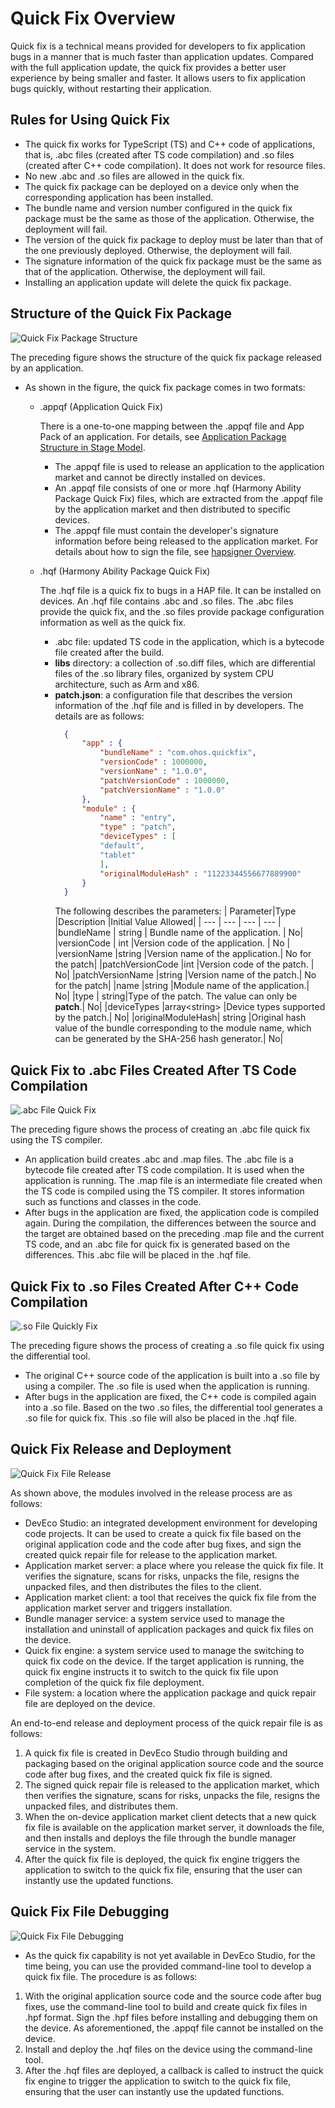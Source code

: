 # Quick Fix Overview

Quick fix is a technical means provided for developers to fix application bugs in a manner that is much faster than application updates. Compared with the full application update, the quick fix provides a better user experience by being smaller and faster. It allows users to fix application bugs quickly, without restarting their application.

## Rules for Using Quick Fix

* The quick fix works for TypeScript (TS) and C++ code of applications, that is, .abc files (created after TS code compilation) and .so files (created after C++ code compilation). It does not work for resource files.
* No new .abc and .so files are allowed in the quick fix.
* The quick fix package can be deployed on a device only when the corresponding application has been installed.
* The bundle name and version number configured in the quick fix package must be the same as those of the application. Otherwise, the deployment will fail.
* The version of the quick fix package to deploy must be later than that of the one previously deployed. Otherwise, the deployment will fail.
* The signature information of the quick fix package must be the same as that of the application. Otherwise, the deployment will fail.
* Installing an application update will delete the quick fix package.

## Structure of the Quick Fix Package

![Quick Fix Package Structure](figures/quick_fix_bundle_struct.png)

The preceding figure shows the structure of the quick fix package released by an application.

* As shown in the figure, the quick fix package comes in two formats:
    * .appqf (Application Quick Fix)
    
      There is a one-to-one mapping between the .appqf file and App Pack of an application. For details, see [Application Package Structure in Stage Model](application-package-structure-stage.md).
      
        * The .appqf file is used to release an application to the application market and cannot be directly installed on devices.
        * An .appqf file consists of one or more .hqf (Harmony Ability Package Quick Fix) files, which are extracted from the .appqf file by the application market and then distributed to specific devices.
        * The .appqf file must contain the developer's signature information before being released to the application market. For details about how to sign the file, see [hapsigner Overview](../security/hapsigntool-overview.md).
      
    * .hqf (Harmony Ability Package Quick Fix)
    
      The .hqf file is a quick fix to bugs in a HAP file. It can be installed on devices. An .hqf file contains .abc and .so files. The .abc files provide the quick fix, and the .so files provide package configuration information as well as the quick fix.
      
        * .abc file: updated TS code in the application, which is a bytecode file created after the build.
        * **libs** directory: a collection of .so.diff files, which are differential files of the .so library files, organized by system CPU architecture, such as Arm and x86.
        * **patch.json**: a configuration file that describes the version information of the .hqf file and is filled in by developers. The details are as follows:
          ```json
            {
                "app" : {
                    "bundleName" : "com.ohos.quickfix",
                    "versionCode" : 1000000,
                    "versionName" : "1.0.0",
                    "patchVersionCode" : 1000000,
                    "patchVersionName" : "1.0.0"
                },
                "module" : {
                    "name" : "entry",
                    "type" : "patch",
                    "deviceTypes" : [
                    "default",
                    "tablet"
                    ],
                    "originalModuleHash" : "11223344556677889900"
                }
            }
          ```
            The following describes the parameters:
          | Parameter|Type |Description |Initial Value Allowed|
          | --- | --- | --- | --- |
          |bundleName | string | Bundle name of the application.   | No|
          |versionCode | int |Version code of the application.       | No |
          |versionName |string |Version name of the application.| No for the patch|
          |patchVersionCode |int |Version code of the patch.  | No|
          |patchVersionName |string |Version name of the patch.| No for the patch|
          |name |string |Module name of the application.| No|
          |type | string|Type of the patch. The value can only be **patch**.| No|
          |deviceTypes |array\<string> |Device types supported by the patch.| No|
          |originalModuleHash| string |Original hash value of the bundle corresponding to the module name, which can be generated by the SHA-256 hash generator.| No|

## Quick Fix to .abc Files Created After TS Code Compilation

![.abc File Quick Fix](figures/quick_fix_gen_abc.png)

The preceding figure shows the process of creating an .abc file quick fix using the TS compiler.
* An application build creates .abc and .map files. The .abc file is a bytecode file created after TS code compilation. It is used when the application is running. The .map file is an intermediate file created when the TS code is compiled using the TS compiler. It stores information such as functions and classes in the code.
* After bugs in the application are fixed, the application code is compiled again. During the compilation, the differences between the source and the target are obtained based on the preceding .map file and the current TS code, and an .abc file for quick fix is generated based on the differences. This .abc file will be placed in the .hqf file.

## Quick Fix to .so Files Created After C++ Code Compilation

![.so File Quickly Fix](figures/quick_fix_gen_so.png)

The preceding figure shows the process of creating a .so file quick fix using the differential tool.
* The original C++ source code of the application is built into a .so file by using a compiler. The .so file is used when the application is running.
* After bugs in the application are fixed, the C++ code is compiled again into a .so file. Based on the two .so files, the differential tool generates a .so file for quick fix. This .so file will also be placed in the .hqf file.

## Quick Fix Release and Deployment

![Quick Fix File Release](figures/quick-fix-devel_release.png)

As shown above, the modules involved in the release process are as follows:
* DevEco Studio: an integrated development environment for developing code projects. It can be used to create a quick fix file based on the original application code and the code after bug fixes, and sign the created quick repair file for release to the application market.
* Application market server: a place where you release the quick fix file. It verifies the signature, scans for risks, unpacks the file, resigns the unpacked files, and then distributes the files to the client.
* Application market client: a tool that receives the quick fix file from the application market server and triggers installation.
* Bundle manager service: a system service used to manage the installation and uninstall of application packages and quick fix files on the device.
* Quick fix engine: a system service used to manage the switching to quick fix code on the device. If the target application is running, the quick fix engine instructs it to switch to the quick fix file upon completion of the quick fix file deployment.
* File system: a location where the application package and quick repair file are deployed on the device.

An end-to-end release and deployment process of the quick repair file is as follows:
1. A quick fix file is created in DevEco Studio through building and packaging based on the original application source code and the source code after bug fixes, and the created quick fix file is signed.
2. The signed quick repair file is released to the application market, which then verifies the signature, scans for risks, unpacks the file, resigns the unpacked files, and distributes them.
3. When the on-device application market client detects that a new quick fix file is available on the application market server, it downloads the file, and then installs and deploys the file through the bundle manager service in the system.
4. After the quick fix file is deployed, the quick fix engine triggers the application to switch to the quick fix file, ensuring that the user can instantly use the updated functions.

## Quick Fix File Debugging

![Quick Fix File Debugging](figures/quick-fix-debug.png)

* As the quick fix capability is not yet available in DevEco Studio, for the time being, you can use the provided command-line tool to develop a quick fix file. The procedure is as follows:
1. With the original application source code and the source code after bug fixes, use the command-line tool to build and create quick fix files in .hpf format. Sign the .hpf files before installing and debugging them on the device. As aforementioned, the .appqf file cannot be installed on the device.
2. Install and deploy the .hqf files on the device using the command-line tool.
3. After the .hqf files are deployed, a callback is called to instruct the quick fix engine to trigger the application to switch to the quick fix file, ensuring that the user can instantly use the updated functions.
